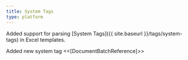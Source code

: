 ```yaml
---
title: System Tags
type: platform
---
```


Added support for parsing [System Tags]({{ site.baseurl }}/tags/system-tags) in Excel templates.

Added new system tag &lt;&lt;[DocumentBatchReference]&gt;&gt;
